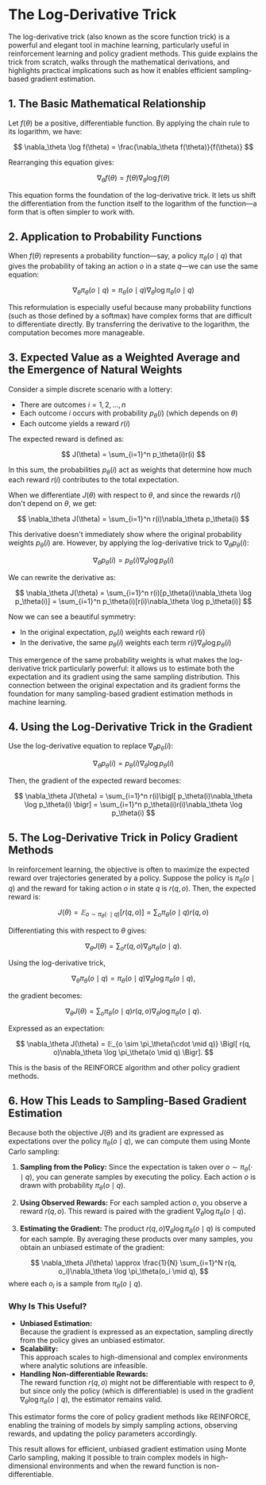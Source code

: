 # The Log-Derivative Trick

The log-derivative trick (also known as the score function trick) is a powerful and elegant tool in machine learning, particularly useful in reinforcement learning and policy gradient methods. This guide explains the trick from scratch, walks through the mathematical derivations, and highlights practical implications such as how it enables efficient sampling-based gradient estimation.

## 1. The Basic Mathematical Relationship

Let $f(\theta)$ be a positive, differentiable function. By applying the chain rule to its logarithm, we have:

$$
\nabla_\theta \log f(\theta) = \frac{\nabla_\theta f(\theta)}{f(\theta)}
$$

Rearranging this equation gives:

$$
\nabla_\theta f(\theta) = f(\theta)\nabla_\theta \log f(\theta)
$$

This equation forms the foundation of the log-derivative trick. It lets us shift the differentiation from the function itself to the logarithm of the function—a form that is often simpler to work with.

## 2. Application to Probability Functions

When $f(\theta)$ represents a probability function—say, a policy $\pi_\theta(o \mid q)$ that gives the probability of taking an action $o$ in a state $q$—we can use the same equation:

$$
\nabla_\theta \pi_\theta(o \mid q) = \pi_\theta(o \mid q)\nabla_\theta \log \pi_\theta(o \mid q)
$$

This reformulation is especially useful because many probability functions (such as those defined by a softmax) have complex forms that are difficult to differentiate directly. By transferring the derivative to the logarithm, the computation becomes more manageable.

## 3. Expected Value as a Weighted Average and the Emergence of Natural Weights

Consider a simple discrete scenario with a lottery:

- There are outcomes $i = 1, 2, \dots, n$
- Each outcome $i$ occurs with probability $p_\theta(i)$ (which depends on $\theta$)
- Each outcome yields a reward $r(i)$

The expected reward is defined as:

$$
J(\theta) = \sum_{i=1}^n p_\theta(i)r(i)
$$

In this sum, the probabilities $p_\theta(i)$ act as weights that determine how much each reward $r(i)$ contributes to the total expectation.

When we differentiate $J(\theta)$ with respect to $\theta$, and since the rewards $r(i)$ don't depend on $\theta$, we get:

$$
\nabla_\theta J(\theta) = \sum_{i=1}^n r(i)\nabla_\theta p_\theta(i)
$$

This derivative doesn't immediately show where the original probability weights $p_\theta(i)$ are. However, by applying the log-derivative trick to $\nabla_\theta p_\theta(i)$:

$$
\nabla_\theta p_\theta(i) = p_\theta(i)\nabla_\theta \log p_\theta(i)
$$

We can rewrite the derivative as:

$$
\nabla_\theta J(\theta) = \sum_{i=1}^n r(i)[p_\theta(i)\nabla_\theta \log p_\theta(i)]
= \sum_{i=1}^n p_\theta(i)[r(i)\nabla_\theta \log p_\theta(i)]
$$

Now we can see a beautiful symmetry:

- In the original expectation, $p_\theta(i)$ weights each reward $r(i)$
- In the derivative, the same $p_\theta(i)$ weights each term $r(i)\nabla_\theta \log p_\theta(i)$

This emergence of the same probability weights is what makes the log-derivative trick particularly powerful: it allows us to estimate both the expectation and its gradient using the same sampling distribution. This connection between the original expectation and its gradient forms the foundation for many sampling-based gradient estimation methods in machine learning.

## 4. Using the Log-Derivative Trick in the Gradient

Use the log-derivative equation to replace $\nabla_\theta p_\theta(i)$:

$$
\nabla_\theta p_\theta(i) = p_\theta(i)\nabla_\theta \log p_\theta(i)
$$

Then, the gradient of the expected reward becomes:

$$
\nabla_\theta J(\theta) = \sum_{i=1}^n r(i)\bigl[ p_\theta(i)\nabla_\theta \log p_\theta(i) \bigr] = \sum_{i=1}^n p_\theta(i)r(i)\nabla_\theta \log p_\theta(i)
$$

## 5. The Log-Derivative Trick in Policy Gradient Methods

In reinforcement learning, the objective is often to maximize the expected reward over trajectories generated by a policy. Suppose the policy is $\pi_\theta(o \mid q)$ and the reward for taking action $o$ in state $q$ is $r(q, o)$. Then, the expected reward is:

$$
J(\theta) = 𝔼_{o \sim \pi_\theta(\cdot \mid q)}\bigl[ r(q, o) \bigr] = \sum_o \pi_\theta(o \mid q)r(q, o)
$$

Differentiating this with respect to $\theta$ gives:

$$
\nabla_\theta J(\theta) = \sum_o r(q, o)\nabla_\theta \pi_\theta(o \mid q).
$$

Using the log-derivative trick,

$$
\nabla_\theta \pi_\theta(o \mid q) = \pi_\theta(o \mid q)\nabla_\theta \log \pi_\theta(o \mid q),
$$

the gradient becomes:

$$
\nabla_\theta J(\theta) = \sum_o \pi_\theta(o \mid q)r(q, o)\nabla_\theta \log \pi_\theta(o \mid q).
$$

Expressed as an expectation:

$$
\nabla_\theta J(\theta) = 𝔼_{o \sim \pi_\theta(\cdot \mid q)} \Bigl[ r(q, o)\nabla_\theta \log \pi_\theta(o \mid q) \Bigr].
$$

This is the basis of the REINFORCE algorithm and other policy gradient methods.

## 6. How This Leads to Sampling-Based Gradient Estimation

Because both the objective $J(\theta)$ and its gradient are expressed as expectations over the policy $\pi_\theta(o \mid q)$, we can compute them using Monte Carlo sampling:

1. **Sampling from the Policy:**
   Since the expectation is taken over $o \sim \pi_\theta(\cdot \mid q)$, you can generate samples by executing the policy. Each action $o$ is drawn with probability $\pi_\theta(o \mid q)$.

2. **Using Observed Rewards:**
   For each sampled action $o$, you observe a reward $r(q, o)$. This reward is paired with the gradient $\nabla_\theta \log \pi_\theta(o \mid q)$.

3. **Estimating the Gradient:**
   The product $r(q, o)\nabla_\theta \log \pi_\theta(o \mid q)$ is computed for each sample. By averaging these products over many samples, you obtain an unbiased estimate of the gradient:

$$
\nabla_\theta J(\theta) \approx \frac{1}{N} \sum_{i=1}^N r(q, o_i)\nabla_\theta \log \pi_\theta(o_i \mid q),
$$
   where each $o_i$ is a sample from $\pi_\theta(o \mid q)$.

### Why Is This Useful?

- **Unbiased Estimation:**  
  Because the gradient is expressed as an expectation, sampling directly from the policy gives an unbiased estimator.
- **Scalability:**  
  This approach scales to high-dimensional and complex environments where analytic solutions are infeasible.
- **Handling Non-differentiable Rewards:**  
  The reward function $r(q, o)$ might not be differentiable with respect to $\theta$, but since only the policy (which is differentiable) is used in the gradient $\nabla_\theta \log \pi_\theta(o \mid q)$, the estimator remains valid.

This estimator forms the core of policy gradient methods like REINFORCE, enabling the training of models by simply sampling actions, observing rewards, and updating the policy parameters accordingly.

This result allows for efficient, unbiased gradient estimation using Monte Carlo sampling, making it possible to train complex models in high-dimensional environments and when the reward function is non-differentiable.
